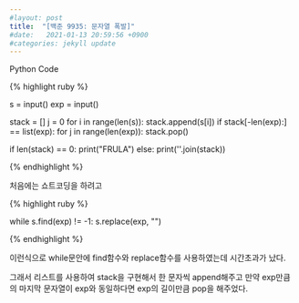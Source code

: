```yaml
---
#layout: post
title:  "[백준 9935: 문자열 폭발]"
#date:   2021-01-13 20:59:56 +0900
#categories: jekyll update
---
```


Python Code

{% highlight ruby %}

s = input()
exp = input()

stack = []
j = 0
for i in range(len(s)):
    stack.append(s[i])
    if stack[-len(exp):] == list(exp):
        for j in range(len(exp)):
            stack.pop()

if len(stack) == 0:
    print("FRULA")
else:
    print(''.join(stack))

{% endhighlight %}

처음에는 쇼트코딩을 하려고

{% highlight ruby %}

while s.find(exp) != -1:
    s.replace(exp, "")

{% endhighlight %}

이런식으로 while문안에 find함수와 replace함수를 사용하였는데 시간초과가 났다.

그래서 리스트를 사용하여 stack을 구현해서 한 문자씩 append해주고 만약 exp만큼의 마지막 문자열이 exp와 동일하다면 exp의 길이만큼 pop을 해주었다.